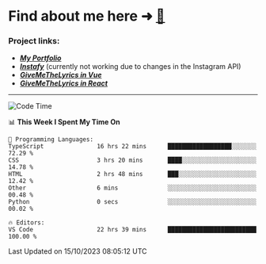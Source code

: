 # Find about me here ➜ [🧑](https://pauabella.dev)

### Project links:
- ***[My Portfolio](https://pauabella.dev)***
- ***[Instafy](https://instafy.me)*** (currently not working due to changes in the Instagram API)
- ***[GiveMeTheLyrics in Vue](https://lyrics.pauabella.dev)***
- ***[GiveMeTheLyrics in React](https://pauabella.dev/GiveMeTheLyrics)***

---
<!--START_SECTION:waka-->
![Code Time](http://img.shields.io/badge/Code%20Time-2%2C558%20hrs%2037%20mins-blue)

📊 **This Week I Spent My Time On** 

```text
💬 Programming Languages: 
TypeScript               16 hrs 22 mins      ██████████████████░░░░░░░   72.29 % 
CSS                      3 hrs 20 mins       ████░░░░░░░░░░░░░░░░░░░░░   14.78 % 
HTML                     2 hrs 48 mins       ███░░░░░░░░░░░░░░░░░░░░░░   12.42 % 
Other                    6 mins              ░░░░░░░░░░░░░░░░░░░░░░░░░   00.48 % 
Python                   0 secs              ░░░░░░░░░░░░░░░░░░░░░░░░░   00.02 % 

🔥 Editors: 
VS Code                  22 hrs 39 mins      █████████████████████████   100.00 % 
```


 Last Updated on 15/10/2023 08:05:12 UTC
<!--END_SECTION:waka-->
